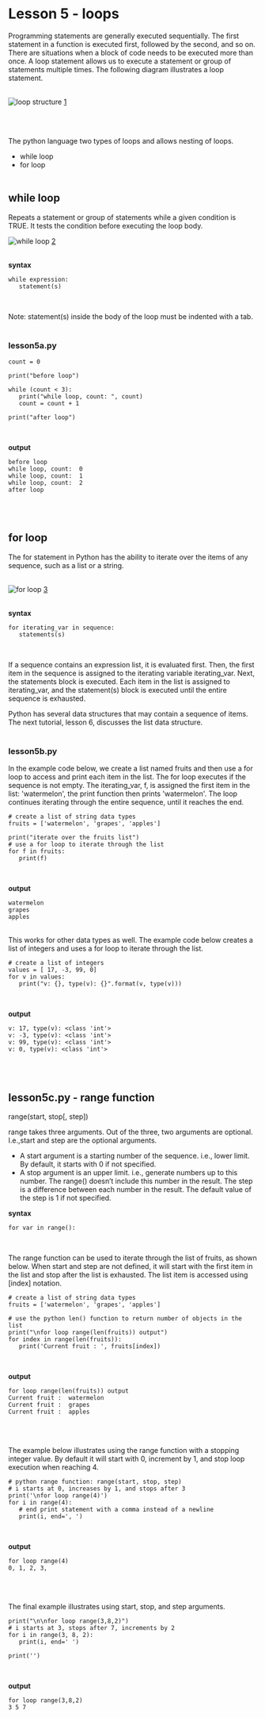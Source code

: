 # Lesson 5 - loops

Programming statements are generally executed sequentially. The first statement in a function is executed first, followed by the second, and so on. There are situations when a block of code needs to be executed more than once. A loop statement allows us to execute a statement or group of statements multiple times. The following diagram illustrates a loop statement.
<br><br>

![loop structure](./images/loop_architecture.jpg) [1](https://www.tutorialspoint.com/python3/images/loop_architecture.jpg)

<br><br>

The python language two types of loops and allows nesting of loops.
- while loop
- for loop
<br><br>

## while loop

Repeats a statement or group of statements while a given condition is TRUE. It tests the condition before executing the loop body.

![while loop](./images/python_while_loop.jpg) [2](https://www.tutorialspoint.com/python3/images/python_while_loop.jpg)
<br><br>

**syntax**
```
while expression:
   statement(s)
```
<br>

Note: statement(s) inside the body of the loop must be indented with a tab.<br><br>

### lesson5a.py

```
count = 0

print("before loop")

while (count < 3):
   print("while loop, count: ", count)
   count = count + 1

print("after loop")
```
<br>

**output**

```
before loop
while loop, count:  0
while loop, count:  1
while loop, count:  2
after loop
```
<br><br>

## for loop

The for statement in Python has the ability to iterate over the items of any sequence, such as a list or a string. <br>
<br>

![for loop](./images/python_for_loop.jpg) [3](https://www.tutorialspoint.com/python3/images/python_for_loop.jpg)
<br><br>


**syntax**

```
for iterating_var in sequence:
   statements(s)
```
<br>

If a sequence contains an expression list, it is evaluated first. Then, the first item in the sequence is assigned to the iterating variable iterating_var. Next, the statements block is executed. Each item in the list is assigned to iterating_var, and the statement(s) block is executed until the entire sequence is exhausted.

Python has several data structures that may contain a sequence of items. The next tutorial, lesson 6, discusses the list data structure.<br><br>

### lesson5b.py 

In the example code below, we create a list named fruits and then use a for loop to access and print each item in the list. The for loop executes if the sequence is not empty. The iterating_var, f, is assigned the first item in the list: 'watermelon', the print function then prints 'watermelon'. The loop continues iterating through the entire sequence, until it reaches the end.

```
# create a list of string data types
fruits = ['watermelon', 'grapes', 'apples']

print("iterate over the fruits list")
# use a for loop to iterate through the list
for f in fruits:
   print(f)
```
<br>

**output**
```iterate over the fruits list
watermelon
grapes
apples
``` 
<br>
This works for other data types as well. The example code below creates a list of integers and uses a for loop to iterate through the list.<br>

```
# create a list of integers
values = [ 17, -3, 99, 0]
for v in values:
   print("v: {}, type(v): {}".format(v, type(v)))
```
<br>

**output**
```
v: 17, type(v): <class 'int'>
v: -3, type(v): <class 'int'>
v: 99, type(v): <class 'int'>
v: 0, type(v): <class 'int'>
```
<br><br>

## lesson5c.py - range function

range(start, stop[, step])

range takes three arguments. Out of the three, two arguments are optional. I.e.,start and step are the optional arguments.

- A start argument is a starting number of the sequence. i.e., lower limit. By default, it starts with 0 if not specified.
- A stop argument is an upper limit. i.e., generate numbers up to this number. The range() doesn’t include this number in the result. The step is a difference between each number in the result. The default value of the step is 1 if not specified.<br>

**syntax**
```
for var in range():
```
<br>

The range function can be used to iterate through the list of fruits, as shown below. When start and step are not defined, it will start with the first item in the list and stop after the list is exhausted. The list item is accessed using [index] notation.<br>

```
# create a list of string data types
fruits = ['watermelon', 'grapes', 'apples']

# use the python len() function to return number of objects in the list
print("\nfor loop range(len(fruits)) output")
for index in range(len(fruits)):
   print('Current fruit : ', fruits[index])
```
<br>

**output**
```
for loop range(len(fruits)) output
Current fruit :  watermelon
Current fruit :  grapes
Current fruit :  apples
```
<br><br>


The example below illustrates using the range function with a stopping integer value. By default it will start with 0, increment by 1, and stop loop execution when reaching 4.

```
# python range function: range(start, stop, step)
# i starts at 0, increases by 1, and stops after 3
print('\nfor loop range(4)')
for i in range(4):
   # end print statement with a comma instead of a newline
   print(i, end=', ')
```
<br>

**output**
```
for loop range(4)
0, 1, 2, 3, 
```
<br><br>

The final example illustrates using start, stop, and step arguments.

```
print("\n\nfor loop range(3,8,2)")
# i starts at 3, stops after 7, increments by 2
for i in range(3, 8, 2):
   print(i, end=' ')

print('')
```
<br>

**output**
```
for loop range(3,8,2)
3 5 7 
```
<br>


<br><br>
